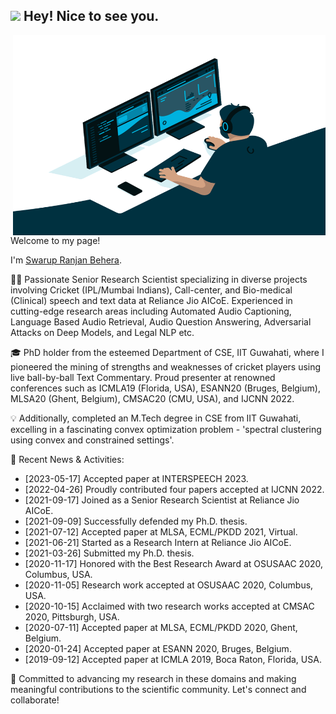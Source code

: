 <meta name="google-site-verification" content="ZzArCr6aMYdxYeeiwdC44bHOSFraUB7laMC1Qr5fmQo" />

<h2><img src="https://emojis.slackmojis.com/emojis/images/1531849430/4246/blob-sunglasses.gif?1531849430" width="30"/> Hey! Nice to see you.</h2>
   <img align="right" alt="GIF" src="https://github.com/swarupbehera/swarupbehera/blob/eadc67707526548378e679ec2a3f64684a37fc10/code.gif" width="500" height="320" />
<!-- <a href="https://www.instagram.com/abhisheknaiidu/">
  <img align="left" alt="Abhishek's Instagram" width="22px" src="https://raw.githubusercontent.com/hussainweb/hussainweb/main/icons/instagram.png" />
</a>
<a href="https://discord.gg/XTW52Kt">
  <img align="left" alt="Abhishek's Discord" width="22px" src="https://raw.githubusercontent.com/peterthehan/peterthehan/master/assets/discord.svg" />
</a>
<a href="https://twitter.com/abhisheknaiidu">
  <img align="left" alt="Abhishek Naidu | Twitter" width="22px" src="https://raw.githubusercontent.com/peterthehan/peterthehan/master/assets/twitter.svg" />
</a>
<a href="https://www.linkedin.com/in/swarup221b/">
  <img align="left" alt="Swarup's LinkedIN" width="22px" src="https://raw.githubusercontent.com/peterthehan/peterthehan/master/assets/linkedin.svg" />
</a>
 -->

</br>
 
Welcome to my page!

I'm [Swarup Ranjan Behera](https://swarup-rj.github.io).

🔬✨ Passionate Senior Research Scientist specializing in diverse projects involving Cricket (IPL/Mumbai Indians), Call-center, and Bio-medical (Clinical) speech and text data at Reliance Jio AICoE. Experienced in cutting-edge research areas including Automated Audio Captioning, Language Based Audio Retrieval, Audio Question Answering, Adversarial Attacks on Deep Models, and Legal NLP etc.

🎓 PhD holder from the esteemed Department of CSE, IIT Guwahati, where I pioneered the mining of strengths and weaknesses of cricket players using live ball-by-ball Text Commentary. Proud presenter at renowned conferences such as ICMLA19 (Florida, USA), ESANN20 (Bruges, Belgium), MLSA20 (Ghent, Belgium), CMSAC20 (CMU, USA), and IJCNN 2022.

💡 Additionally, completed an M.Tech degree in CSE from IIT Guwahati, excelling in a fascinating convex optimization problem - 'spectral clustering using convex and constrained settings'.

🌟 Recent News & Activities:
- [2023-05-17] Accepted paper at INTERSPEECH 2023.
- [2022-04-26] Proudly contributed four papers accepted at IJCNN 2022.
- [2021-09-17] Joined as a Senior Research Scientist at Reliance Jio AICoE.
- [2021-09-09] Successfully defended my Ph.D. thesis.
- [2021-07-12] Accepted paper at MLSA, ECML/PKDD 2021, Virtual.
- [2021-06-21] Started as a Research Intern at Reliance Jio AICoE.
- [2021-03-26] Submitted my Ph.D. thesis.
- [2020-11-17] Honored with the Best Research Award at OSUSAAC 2020, Columbus, USA.
- [2020-11-05] Research work accepted at OSUSAAC 2020, Columbus, USA.
- [2020-10-15] Acclaimed with two research works accepted at CMSAC 2020, Pittsburgh, USA.
- [2020-07-11] Accepted paper at MLSA, ECML/PKDD 2020, Ghent, Belgium.
- [2020-01-24] Accepted paper at ESANN 2020, Bruges, Belgium.
- [2019-09-12] Accepted paper at ICMLA 2019, Boca Raton, Florida, USA.

💪 Committed to advancing my research in these domains and making meaningful contributions to the scientific community. Let's connect and collaborate!
